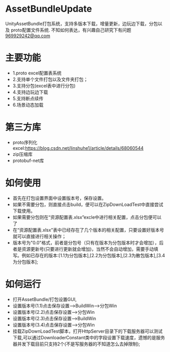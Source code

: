 # AssetBundleUpdate
 UnityAssetBundle打包系统，支持多版本下载，增量更新，边玩边下载，分包以及 proto配置文件系统.
 不知如何表达，有兴趣自己研究下有问题 969929242@qq.com
# 主要功能
  * 1.proto excel配置表系统
  * 2.支持单个文件打包以及文件夹打包；
  * 3.支持分包(excel表中进行分包)
  * 4.支持边玩边下载
  * 5.支持断点续传
  * 6.场景动态加载
# 第三方库
* proto序列化excel:https://blog.csdn.net/linshuhe1/article/details/68060544
* zip压缩库
* protobuf-net库
# 如何使用
* 首先在打包设置界面中设置版本号，保存设置。
* 如果不需要分包，则直接点击build，便可以在ZipDownLoadTest中直接尝试下载使用。
* 如果需要分包则在“资源配置表.xlsx”excle中进行相关配置，点击分包便可以了
* 在“资源配置表.xlsx”表中已经存在了几个版本的相关配置，只要设置好版本号就可以直接进行相关操作；
* 版本号为"0.0"格式，前者是分包号（只有在版本为分包版本时才会增加），后者是资源更新号(只要进行更新就会增加)，当然不会自动增加，需要手动填写。例如已存在的版本:[1.1为分包版本],[2.2为分包版本],[2.3为散包版本],[3.4为分包版本];
# 如何运行
*  打开AssetBundle/打包设置GUI,
*  设置版本号(1.1)点击保存设置-->BuildWin-->分包Win
*  设置版本号(2.2)点击保存设置-->分包Win
*  设置版本号(2.3)点击保存设置-->BuildWin
*  设置版本号(3.4)点击保存设置-->分包Win
*  挂载ZipDownLoadTest脚本，打开HttpServer目录下的下载服务器可以测试下载,可以通过DownloaderConstant类中的字段设置下载速度，遗憾的是服务器并发下载目前只支持2个(不是写服务器的不知道怎么去掉限制);

